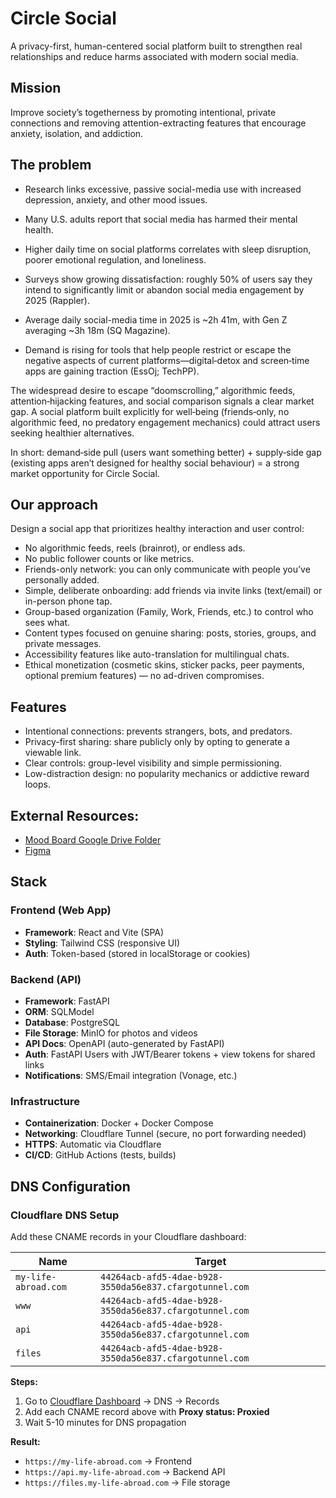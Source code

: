 # Circle Social

A privacy-first, human-centered social platform built to strengthen real relationships and reduce harms associated with modern social media.

## Mission
Improve society’s togetherness by promoting intentional, private connections and removing attention-extracting features that encourage anxiety, isolation, and addiction.

## The problem
- Research links excessive, passive social-media use with increased depression, anxiety, and other mood issues.
- Many U.S. adults report that social media has harmed their mental health.
- Higher daily time on social platforms correlates with sleep disruption, poorer emotional regulation, and loneliness.

- Surveys show growing dissatisfaction: roughly 50% of users say they intend to significantly limit or abandon social media engagement by 2025 (Rappler).
- Average daily social-media time in 2025 is ~2h 41m, with Gen Z averaging ~3h 18m (SQ Magazine).
- Demand is rising for tools that help people restrict or escape the negative aspects of current platforms—digital‑detox and screen‑time apps are gaining traction (EssOj; TechPP).

The widespread desire to escape “doomscrolling,” algorithmic feeds, attention‑hijacking features, and social comparison signals a clear market gap. A social platform built explicitly for well‑being (friends‑only, no algorithmic feed, no predatory engagement mechanics) could attract users seeking healthier alternatives.

In short: demand‑side pull (users want something better) + supply‑side gap (existing apps aren’t designed for healthy social behaviour) = a strong market opportunity for Circle Social.

## Our approach
Design a social app that prioritizes healthy interaction and user control:

- No algorithmic feeds, reels (brainrot), or endless ads.
- No public follower counts or like metrics.
- Friends-only network: you can only communicate with people you’ve personally added.
- Simple, deliberate onboarding: add friends via invite links (text/email) or in-person phone tap.
- Group-based organization (Family, Work, Friends, etc.) to control who sees what.
- Content types focused on genuine sharing: posts, stories, groups, and private messages.
- Accessibility features like auto-translation for multilingual chats.
- Ethical monetization (cosmetic skins, sticker packs, peer payments, optional premium features) — no ad-driven compromises.

## Features
- Intentional connections: prevents strangers, bots, and predators.
- Privacy-first sharing: share publicly only by opting to generate a viewable link.
- Clear controls: group-level visibility and simple permissioning.
- Low-distraction design: no popularity mechanics or addictive reward loops.

## External Resources:
- [Mood Board Google Drive Folder](https://drive.google.com/drive/folders/1gPoeR18leBYEA6BgY3SkAu15mNmNkYqN?usp=share_link)
- [Figma](https://www.figma.com/design/BwQr1ur8oJZtcvwNLQOV3W/Circle?node-id=1-5&t=UoM7Xf7rNqqvEDKp-1)

## Stack

### Frontend (Web App)

- **Framework**: React and Vite (SPA)
- **Styling**: Tailwind CSS (responsive UI)
- **Auth**: Token-based (stored in localStorage or cookies)

### Backend (API)

- **Framework**: FastAPI
- **ORM**: SQLModel
- **Database**: PostgreSQL
- **File Storage**: MinIO for photos and videos
- **API Docs**: OpenAPI (auto-generated by FastAPI)
- **Auth**: FastAPI Users with JWT/Bearer tokens + view tokens for shared links
- **Notifications**: SMS/Email integration (Vonage, etc.)

### Infrastructure

- **Containerization**: Docker + Docker Compose
- **Networking**: Cloudflare Tunnel (secure, no port forwarding needed)
- **HTTPS**: Automatic via Cloudflare
- **CI/CD**: GitHub Actions (tests, builds)

## DNS Configuration

### Cloudflare DNS Setup

Add these CNAME records in your Cloudflare dashboard:

| Name | Target |
|------|--------|
| `my-life-abroad.com` | `44264acb-afd5-4dae-b928-3550da56e837.cfargotunnel.com` |
| `www` | `44264acb-afd5-4dae-b928-3550da56e837.cfargotunnel.com` |
| `api` | `44264acb-afd5-4dae-b928-3550da56e837.cfargotunnel.com` |
| `files` | `44264acb-afd5-4dae-b928-3550da56e837.cfargotunnel.com` |

**Steps:**

1. Go to [Cloudflare Dashboard](https://dash.cloudflare.com) → DNS → Records
2. Add each CNAME record above with **Proxy status: Proxied**
3. Wait 5-10 minutes for DNS propagation

**Result:**

- `https://my-life-abroad.com` → Frontend
- `https://api.my-life-abroad.com` → Backend API  
- `https://files.my-life-abroad.com` → File storage
